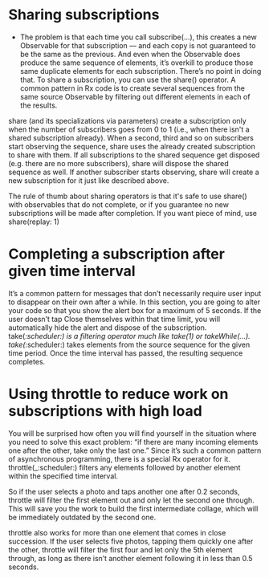 # Sharing subscriptions
* The problem is that each time you call subscribe(...), this creates a new Observable for that subscription — and each copy is not guaranteed to be the same as the previous. And even when the Observable does produce the same sequence of elements, it’s overkill to produce those same duplicate elements for each subscription. There’s no point in doing that.
To share a subscription, you can use the share() operator. A common pattern in Rx code is to create several sequences from the same source Observable by filtering out different elements in each of the results.

share (and its specializations via parameters) create a subscription only when the number of subscribers goes from 0 to 1 (i.e., when there isn't a shared subscription already). When a second, third and so on subscribers start observing the sequence, share uses the already created subscription to share with them. If all subscriptions to the shared sequence get disposed (e.g. there are no more subscribers), share will dispose the shared sequence as well. If another subscriber starts observing, share will create a new subscription for it just like described above.

The rule of thumb about sharing operators is that it's safe to use share() with observables that do not complete, or if you guarantee no new subscriptions will be made after completion. If you want piece of mind, use share(replay: 1)
# Completing a subscription after given time interval
It’s a common pattern for messages that don’t necessarily require user input to disappear on their own after a while. In this section, you are going to alter your code so that you show the alert box for a maximum of 5 seconds. If the user doesn’t tap Close themselves within that time limit, you will automatically hide the alert and dispose of the subscription.
take(_:scheduler:) is a filtering operator much like take(1) or takeWhile(...). take(_:scheduler:) takes elements from the source sequence for the given time period. Once the time interval has passed, the resulting sequence completes.

# Using throttle to reduce work on subscriptions with high load
You will be surprised how often you will find yourself in the situation where you need to solve this exact problem: “if there are many incoming elements one after the other, take only the last one.” Since it’s such a common pattern of asynchronous programming, there is a special Rx operator for it.
throttle(_:scheduler:) filters any elements followed by another element within the specified time interval.

So if the user selects a photo and taps another one after 0.2 seconds, throttle will filter the first element out and only let the second one through. This will save you the work to build the first intermediate collage, which will be immediately outdated by the second one.

throttle also works for more than one element that comes in close succession. If the user selects five photos, tapping them quickly one after the other, throttle will filter the first four and let only the 5th element through, as long as there isn’t another element following it in less than 0.5 seconds.

 
